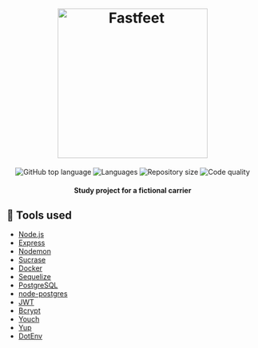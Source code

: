 <h1 align="center">
  <img alt="Fastfeet" title="Fastfeet" src="https://raw.githubusercontent.com/Rocketseat/bootcamp-gostack-desafio-02/master/.github/logo.png" width="300px" />
</h1>

<p align="center">
  <img alt="GitHub top language" src="https://img.shields.io/github/languages/top/Wenderson-P/fastfeet-backend"/>
        <img alt="Languages" src="https://img.shields.io/github/languages/count/Wenderson-P/fastfeet-backend"/>
      <img alt="Repository size" src="https://img.shields.io/github/repo-size/Wenderson-P/fastfeet-backend"/>
       <img alt="Code quality" src="https://img.shields.io/scrutinizer/quality/g/wenderson-P/fastfeet-backend/master"/>
  </p>


<h4 align="center">Study project for a fictional carrier</h4>

## :wrench: Tools used

-  [Node.js](https://www.nodejs.org)
-  [Express](https://expressjs.com/)
-  [Nodemon](https://nodemon.io/)
-  [Sucrase](https://github.com/alangpierce/sucrase)
-  [Docker](https://www.docker.com/docker-community)
-  [Sequelize](http://docs.sequelizejs.com/)
-  [PostgreSQL](https://www.postgresql.org/)
-  [node-postgres](https://www.npmjs.com/package/pg)
-  [JWT](https://jwt.io/)
-  [Bcrypt](https://www.npmjs.com/package/bcrypt)
-  [Youch](https://www.npmjs.com/package/youch)
-  [Yup](https://www.npmjs.com/package/yup)
-  [DotEnv](https://www.npmjs.com/package/dotenv)
